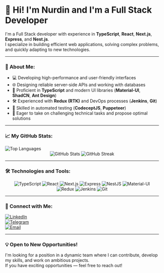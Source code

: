 # 👋 Hi! I'm Nurdin and I'm a Full Stack Developer 

I'm a Full Stack developer with experience in **TypeScript**, **React**, **Next.js**, **Express**, and **Nest.js**.  
I specialize in building efficient web applications, solving complex problems, and quickly adapting to new technologies.

---

### 🚀 **About Me:**

- 💻 Developing high-performance and user-friendly interfaces
- 🌐 Designing reliable server-side APIs and working with databases
- 🎨 Proficient in **TypeScript** and modern UI libraries (**Material-UI**, **ShadCN**, **Ant Design**)
- 🛠️ Experienced with **Redux (RTK)** and DevOps processes (**Jenkins**, **Git**)
- 🧪 Skilled in automated testing (**CodeceptJS**, **Puppeteer**)
- 🧠 Eager to take on challenging technical tasks and propose optimal solutions

---

### 📈 **My GitHub Stats:**

  <img src="https://github-readme-stats.vercel.app/api/top-langs/?username=Nurdin3122&layout=compact&theme=radical" alt="Top Languages"/>


<div align="center">
  <img src="https://github-readme-stats.vercel.app/api?username=Nurdin3122&show_icons=true&theme=radical" alt="GitHub Stats"/>
  <img src="https://streak-stats.demolab.com?user=Nurdin3122&theme=radical&date_format=%5BY.%5Dn.j" alt="GitHub Streak"/>
</div>

---

### 🛠️ **Technologies and Tools:**

<div align="center">

![TypeScript](https://img.shields.io/badge/-TypeScript-007ACC?style=for-the-badge&logo=typescript&logoColor=white)
![React](https://img.shields.io/badge/-React-61DAFB?style=for-the-badge&logo=react&logoColor=white)
![Next.js](https://img.shields.io/badge/-Next.js-000000?style=for-the-badge&logo=next.js&logoColor=white)
![Express](https://img.shields.io/badge/-Express-000000?style=for-the-badge&logo=express&logoColor=white)
![NestJS](https://img.shields.io/badge/-NestJS-E0234E?style=for-the-badge&logo=nestjs&logoColor=white)
![Material-UI](https://img.shields.io/badge/-Material--UI-0081CB?style=for-the-badge&logo=mui&logoColor=white)
![Redux](https://img.shields.io/badge/-Redux-764ABC?style=for-the-badge&logo=redux&logoColor=white)
![Jenkins](https://img.shields.io/badge/-Jenkins-D24939?style=for-the-badge&logo=jenkins&logoColor=white)
![Git](https://img.shields.io/badge/-Git-F05032?style=for-the-badge&logo=git&logoColor=white)

</div>

---

### 🤝 **Connect with Me:**

[![LinkedIn](https://img.shields.io/badge/-LinkedIn-0077B5?style=for-the-badge&logo=linkedin&logoColor=white)](https://www.linkedin.com/in/nurdin-%D0%BCuhtarov312/)  
[![Telegram](https://img.shields.io/badge/-Telegram-2CA5E0?style=for-the-badge&logo=telegram&logoColor=white)](https://t.me/nurdin_m)  
[![Email](https://img.shields.io/badge/-Email-D14836?style=for-the-badge&logo=gmail&logoColor=white)](mailto:nurdinmuhtarovv@gmail.com)

---

### 💡 **Open to New Opportunities!**

I'm looking for a position in a dynamic team where I can contribute, develop my skills, and work on ambitious projects.  
If you have exciting opportunities — feel free to reach out!  
